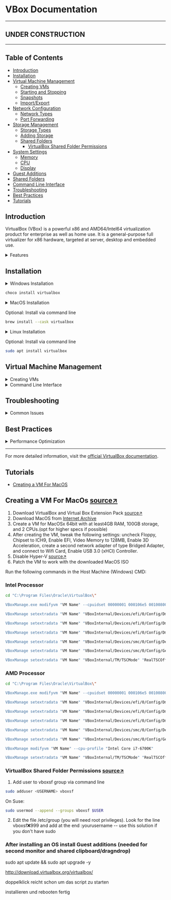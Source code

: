 # VBox Documentation

---

## **UNDER CONSTRUCTION**

---

## Table of Contents

- [Introduction](#introduction)
- [Installation](#installation)
- [Virtual Machine Management](#virtual-machine-management)
  - [Creating VMs](#creating-vms)
  - [Starting and Stopping](#starting-and-stopping)
  - [Snapshots](#snapshots)
  - [Import/Export](#importexport)
- [Network Configuration](#network-configuration)
  - [Network Types](#network-types)
  - [Port Forwarding](#port-forwarding)
- [Storage Management](#storage-management)
  - [Storage Types](#storage-types)
  - [Adding Storage](#adding-storage)
  - [Shared Folders](#shared-folders)
    - [VirtualBox Shared Folder Permissions](#virtualbox-shared-folder-permissions)
- [System Settings](#system-settings)
  - [Memory](#memory)
  - [CPU](#cpu)
  - [Display](#display)
- [Guest Additions](#guest-additions)
- [Shared Folders](#shared-folders)
- [Command Line Interface](#command-line-interface)
- [Troubleshooting](#troubleshooting)
- [Best Practices](#best-practices)
- [Tutorials](#tutorials)

## Introduction

VirtualBox (VBox) is a powerful x86 and AMD64/Intel64 virtualization product for enterprise as well as home use. It is a general-purpose full virtualizer for x86 hardware, targeted at server, desktop and embedded use.

<details>
<summary>Features</summary>

- High performance
- Portability
- Guest Additions for Windows, Linux, and Solaris
- Great hardware support
- Full ACPI support
- Multiscreen resolutions
- Built-in iSCSI support
- PXE Network boot
</details>

## Installation

<details>
<summary>Windows Installation</summary>

1. Download VirtualBox from official website
2. Run the installer with administrative privileges
3. Follow installation wizard
4. Restart system after installation

Optional: Install via command line

</details>

```bash
choco install virtualbox
```

<details>
<summary>MacOS Installation</summary>

1. Download VirtualBox from official website
2. Run the installer with administrative privileges
3. Follow installation wizard
4. Restart system after installation
</details>

Optional: Install via command line

```bash
brew install --cask virtualbox
```

</details>

<details>
<summary>Linux Installation</summary>

1. Download VirtualBox from official website
2. Run the installer with administrative privileges
3. Follow installation wizard
4. Restart system after installation
</details>

Optional: Install via command line

```bash
sudo apt install virtualbox
```

</details>

## Virtual Machine Management

<details>
<summary>Creating VMs</summary>

1. Open VirtualBox
2. Click on "New" button
3. Fill in the details
4. Click on "Create" button

Optional: Create via command line

```bash
vboxmanage createvm --name "VMName" --ostype "Ubuntu" --register
```

</details>

<details>
<summary>Command Line Interface</summary>

## Creating VMs

```bash
vboxmanage createvm --name "VMName" --ostype "Ubuntu" --register
```

## Starting and Stopping VMs

```bash
vboxmanage startvm "VMName" --type headless
```

## List VMs

```bash
vboxmanage list vms
```

## Stop VM

```bash
vboxmanage controlvm "VMName" poweroff
```

## Create Snapshot

```bash
vboxmanage snapshot "VMName" take "SnapshotName"
```

## Restore Snapshot

```bash
vboxmanage snapshot "VMName" restore "SnapshotName"
```

</details>

</details>

## Troubleshooting

<details>
<summary>Common Issues</summary>

1. VM won't start

   - Check hardware virtualization is enabled in BIOS
   - Verify sufficient system resources
   - Check VM settings compatibility

2. Network connectivity issues
   - Verify network adapter settings
   - Check host network configuration
   - Ensure proper network type selection
   </details>

## Best Practices

<details>
<summary>Performance Optimization</summary>

- Allocate appropriate memory
- Use dynamic allocation for storage
- Install Guest Additions
- Enable hardware virtualization
- Regular snapshots for backup
- Clean unused snapshots
</details>

---

For more detailed information, visit the [official VirtualBox documentation](https://www.virtualbox.org/manual/).

## Tutorials

- [Creating a VM For MacOS](./tutorials/creating-a-vm-for-macos.md)

###

## Creating a VM For MacOs [source&nearr;](https://www.youtube.com/watch?v=vQJrM7HqezQ)

1. Download VirtualBox and Virtual Box Extension Pack [source&nearr;](https://www.oracle.com/de/virtualization/technologies/vm/downloads/virtualbox-downloads.html)
2. Download MacOS from [Internet Archive](https://archive.org/download/macos_iso)
3. Create a VM for MacOSx 64bit with at least4GB RAM, 100GB storage, and 2 CPUs.(opt for higher specs if possible)
4. After creating the VM, tweak the following settings: uncheck Floppy, Chipset to ICH9, Enable EFI, Video Memory to 128MB, Enable 3D Acceleration, create a second network adapter of type Bridged Adapter, and connect to Wifi Card, Enable USB 3.0 (xHCI) Controller.
5. Disable Hyper-V [source&nearr;](https://learn.microsoft.com/en-us/troubleshoot/windows-client/application-management/virtualization-apps-not-work-with-hyper-v)
6. Patch the VM to work with the downloaded MacOS ISO

Run the following commands in the Host Machine (Windows) CMD:

### Intel Processor

```bash
cd "C:\Program Files\Oracle\VirtualBox\"

VBoxManage.exe modifyvm "VM Name" --cpuidset 00000001 000106e5 00100800 0098e3fd bfebfbff

VBoxManage setextradata "VM Name" "VBoxInternal/Devices/efi/0/Config/DmiSystemProduct" "iMac19,3"

VBoxManage setextradata "VM Name" "VBoxInternal/Devices/efi/0/Config/DmiSystemVersion" "1.0"

VBoxManage setextradata "VM Name" "VBoxInternal/Devices/efi/0/Config/DmiBoardProduct" "Iloveapple"

VBoxManage setextradata "VM Name" "VBoxInternal/Devices/smc/0/Config/DeviceKey" "ourhardworkbythesewordsguardedpleasedontsteal(c)AppleComputerInc"

VBoxManage setextradata "VM Name" "VBoxInternal/Devices/smc/0/Config/GetKeyFromRealSMC" 0

VBoxManage setextradata "VM Name" "VBoxInternal/TM/TSCMode" "RealTSCOffset"
```

### AMD Processor

```bash
cd "C:\Program Files\Oracle\VirtualBox\"

VBoxManage.exe modifyvm "VM Name" --cpuidset 00000001 000106e5 00100800 0098e3fd bfebfbff

VBoxManage setextradata "VM Name" "VBoxInternal/Devices/efi/0/Config/DmiSystemProduct" "iMac19,3"

VBoxManage setextradata "VM Name" "VBoxInternal/Devices/efi/0/Config/DmiSystemVersion" "1.0"

VBoxManage setextradata "VM Name" "VBoxInternal/Devices/efi/0/Config/DmiBoardProduct" "Iloveapple"

VBoxManage setextradata "VM Name" "VBoxInternal/Devices/smc/0/Config/DeviceKey" "ourhardworkbythesewordsguardedpleasedontsteal(c)AppleComputerInc"

VBoxManage setextradata "VM Name" "VBoxInternal/Devices/smc/0/Config/GetKeyFromRealSMC" 0

VBoxManage modifyvm "VM Name" --cpu-profile "Intel Core i7-6700K"

VBoxManage setextradata "VM Name" "VBoxInternal/TM/TSCMode" "RealTSCOffset"

```

### VirtualBox Shared Folder Permissions [source&nearr;](https://stackoverflow.com/questions/26740113/virtualbox-shared-folder-permissions)

1. Add user to vboxsf group via command line

```bash
sudo adduser <USERNAME> vboxsf
```

On Suse:

```bash
sudo usermod --append --groups vboxsf $USER
```

2. Edit the file /etc/group (you will need root privileges). Look for the line vboxsf:x:999 and add at the end :yourusername -- use this solution if you don't have sudo

### After installing an OS install Guest additions (needed for second monitor and shared clipboard/dragndrop)

sudo apt update && sudo apt upgrade -y

http://download.virtualbox.org/virtualbox/

doppelklick reicht schon um das script zu starten

installieren und rebooten fertig
